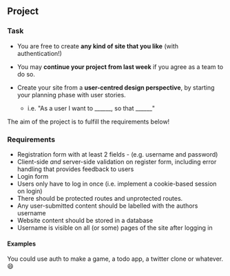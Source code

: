 ## Project
### Task

- You are free to create **any kind of site that you like** (with authentication!)

- You may **continue your project from last week** if you agree as a team to do so.

- Create your site from a **user-centred design perspective**, by starting your planning phase with user stories.
  - i.e. "As a user I want to ______, so that ______"

The aim of the project is to fulfill the requirements below!

### Requirements

+ Registration form with at least 2 fields - (e.g. username and password)
+ Client-side _and_ server-side validation on register form, including error handling that provides feedback to users
+ Login form
+ Users only have to log in once (i.e. implement a cookie-based session on login)
+ There should be protected routes and unprotected routes.
+ Any user-submitted content should be labelled with the authors username
+ Website content should be stored in a database
+ Username is visible on all (or some) pages of the site after logging in

#### Examples
You could use auth to make a game, a todo app, a twitter clone or whatever. :smile:
